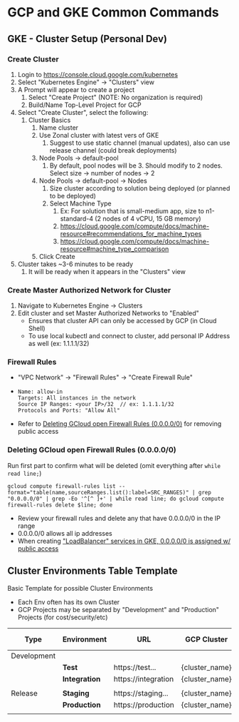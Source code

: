 # GCP and GKE Common Commands

## GKE - Cluster Setup (Personal Dev)

### Create Cluster
1. Login to https://console.cloud.google.com/kubernetes
2. Select "Kubernetes Engine" -> "Clusters" view
3. A Prompt will appear to create a project
   1. Select "Create Project" (NOTE: No organization is required)
   2. Build/Name Top-Level Project for GCP
4. Select "Create Cluster", select the following:
   1. Cluster Basics
      1. Name cluster
      2. Use Zonal cluster with latest vers of GKE
         1. Suggest to use static channel (manual updates), also can use release channel (could break deployments)
      3. Node Pools -> default-pool
         1. By default, pool nodes will be 3. Should modify to 2 nodes. Select size -> number of nodes -> 2
      4. Node Pools -> default-pool -> Nodes
         1. Size cluster according to solution being deployed (or planned to be deployed)
         2. Select Machine Type
            1. Ex: For solution that is small-medium app, size to n1-standard-4 (2 nodes of 4 vCPU, 15 GB memory)
            2. https://cloud.google.com/compute/docs/machine-resource#recommendations_for_machine_types
            3. https://cloud.google.com/compute/docs/machine-resource#machine_type_comparison
      5. Click Create
5. Cluster takes ~3-6 minutes to be ready
   1. It will be ready when it appears in the "Clusters" view

### Create Master Authorized Network for Cluster
1. Navigate to Kubernetes Engine -> Clusters
2. Edit cluster and set Master Authorized Networks to "Enabled"
    - Ensures that cluster API can only be accessed by GCP (in Cloud Shell)
    - To use local kubectl and connect to cluster, add personal IP Address as well (ex: 1.1.1.1/32)

### Firewall Rules
- "VPC Network" -> "Firewall Rules" -> "Create Firewall Rule"
-   ```
    Name: allow-in
    Targets: All instances in the network
    Source IP Ranges: <your IP>/32  // ex: 1.1.1.1/32
    Protocols and Ports: "Allow All"
    ```
- Refer to [Deleting GCloud open Firewall Rules (0.0.0.0/0)](#deleting-gcloud-open-firewall-rules-00000) for removing public access

### Deleting GCloud open Firewall Rules (0.0.0.0/0)
Run first part to confirm what will be deleted (omit everything after `while read line;`)
```
gcloud compute firewall-rules list --format="table(name,sourceRanges.list():label=SRC_RANGES)" | grep "0.0.0.0/0" | grep -Eo '^[^ ]+' | while read line; do gcloud compute firewall-rules delete $line; done
```
- Review your firewall rules and delete any that have 0.0.0.0/0 in the IP range
- 0.0.0.0/0 allows all ip addresses
- When creating ["LoadBalancer" services in GKE, 0.0.0.0/0 is assigned w/ public access](https://cloud.google.com/kubernetes-engine/docs/concepts/service-load-balancer-parameters)


## Cluster Environments Table Template
Basic Template for possible Cluster Environments
- Each Env often has its own Cluster
- GCP Projects may be separated by "Development" and "Production" Projects (for cost/security/etc)

| Type        | Environment     | URL                 | GCP Cluster    | GCP Project ID |
| ----------- | --------------- | ------------------- | -------------- | -------------- |
| Development |                 |                     |                |                |
|             | **Test**        | https://test...     | {cluster_name} | {project_id}   |
|             | **Integration** | https://integration | {cluster_name} | {project_id}   |
|             |                 |                     |                |                |
| Release     | **Staging**     | https://staging...  | {cluster_name} | {project_id}   |
|             | **Production**  | https://production  | {cluster_name} | {project_id}   |
|             |                 |                     |                |                |
